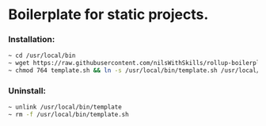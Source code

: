 # Boilerplate for static projects.

### Installation:

```bash
~ cd /usr/local/bin
~ wget https://raw.githubusercontent.com/nilsWithSkills/rollup-boilerplate/master/template.sh
~ chmod 764 template.sh && ln -s /usr/local/bin/template.sh /usr/local/bin/template
```

### Uninstall:

```bash
~ unlink /usr/local/bin/template
~ rm -f /usr/local/bin/template.sh
``` 
